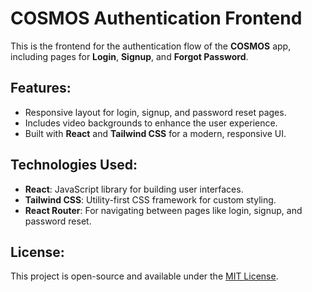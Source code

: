 # COSMOS Authentication Frontend

This is the frontend for the authentication flow of the **COSMOS** app, including pages for **Login**, **Signup**, and **Forgot Password**.

## Features:
- Responsive layout for login, signup, and password reset pages.
- Includes video backgrounds to enhance the user experience.
- Built with **React** and **Tailwind CSS** for a modern, responsive UI.
  
## Technologies Used:
- **React**: JavaScript library for building user interfaces.
- **Tailwind CSS**: Utility-first CSS framework for custom styling.
- **React Router**: For navigating between pages like login, signup, and password reset.


## License:
This project is open-source and available under the [MIT License](LICENSE).

